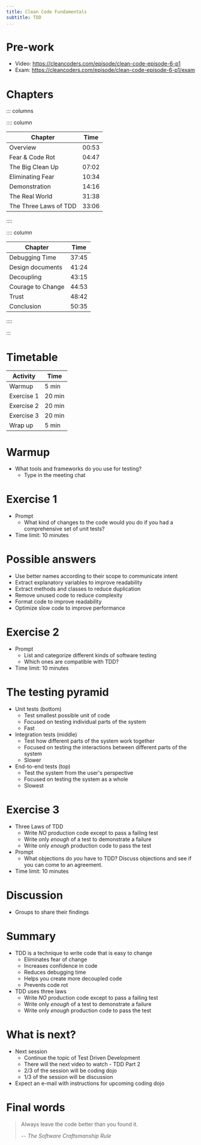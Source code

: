 ```yaml
---
title: Clean Code Fundamentals
subtitle: TDD
...
```


# Pre-work

- Video: <https://cleancoders.com/episode/clean-code-episode-6-p1>
- Exam: <https://cleancoders.com/episode/clean-code-episode-6-p1/exam>

# Chapters

::: columns

:::: column

| Chapter               | Time  |
| --------------------- | ----- |
| Overview              | 00:53 |
| Fear & Code Rot       | 04:47 |
| The Big Clean Up      | 07:02 |
| Eliminating Fear      | 10:34 |
| Demonstration         | 14:16 |
| The Real World        | 31:38 |
| The Three Laws of TDD | 33:06 |

::::

:::: column

| Chapter           | Time  |
| ----------------- | ----- |
| Debugging Time    | 37:45 |
| Design documents  | 41:24 |
| Decoupling        | 43:15 |
| Courage to Change | 44:53 |
| Trust             | 48:42 |
| Conclusion        | 50:35 |

::::

:::

# Timetable

| Activity   | Time   |
| ---------- | ------ |
| Warmup     | 5 min  |
| Exercise 1 | 20 min |
| Exercise 2 | 20 min |
| Exercise 3 | 20 min |
| Wrap up    | 5 min  |

# Warmup

- What tools and frameworks do you use for testing?
  - Type in the meeting chat

# Exercise 1

- Prompt
  - What kind of changes to the code would you do if you had a comprehensive
    set of unit tests?
- Time limit: 10 minutes

# Possible answers

- Use better names according to their scope to communicate intent
- Extract explanatory variables to improve readability
- Extract methods and classes to reduce duplication
- Remove unused code to reduce complexity
- Format code to improve readability
- Optimize slow code to improve performance

# Exercise 2

- Prompt
  - List and categorize different kinds of software testing
  - Which ones are compatible with TDD?
- Time limit: 10 minutes

# The testing pyramid

- Unit tests (bottom)
  - Test smallest possible unit of code
  - Focused on testing individual parts of the system
  - Fast
- Integration tests (middle)
  - Test how different parts of the system work together
  - Focused on testing the interactions between different parts of the system
  - Slower
- End-to-end tests (top)
  - Test the system from the user's perspective
  - Focused on testing the system as a whole
  - Slowest

# Exercise 3

- Three Laws of TDD
  - Write _NO_ production code except to pass a failing test
  - Write only _enough_ of a test to demonstrate a failure
  - Write only _enough_ production code to pass the test
- Prompt
  - What objections do _you_ have to TDD? Discuss objections and see if you
    can come to an agreement.
- Time limit: 10 minutes

# Discussion

- Groups to share their findings

# Summary

- TDD is a technique to write code that is easy to change
  - Eliminates fear of change
  - Increases confidence in code
  - Reduces debugging time
  - Helps you create more decoupled code
  - Prevents code rot
- TDD uses three laws
  - Write _NO_ production code except to pass a failing test
  - Write only _enough_ of a test to demonstrate a failure
  - Write only _enough_ production code to pass the test

# What is next?

- Next session
  - Continue the topic of Test Driven Development
  - There will the next video to watch - TDD Part 2
  - 2/3 of the session will be coding dojo
  - 1/3 of the session will be discussion
- Expect an e-mail with instructions for upcoming coding dojo

# Final words

> Always leave the code better than you found it.
>
> -- <cite>The Software Craftsmanship Rule</cite>
